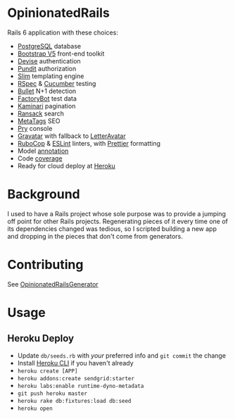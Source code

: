 OpinionatedRails
================

Rails 6 application with these choices:

* [PostgreSQL](https://www.postgresql.org/) database
* [Bootstrap V5](https://v5.getbootstrap.com/) front-end toolkit
* [Devise](https://github.com/heartcombo/devise) authentication
* [Pundit](https://github.com/varvet/pundit) authorization
* [Slim](http://slim-lang.com/) templating engine
* [RSpec](https://rspec.info/) & [Cucumber](https://cucumber.io/) testing
* [Bullet](https://github.com/flyerhzm/bullet) N+1 detection
* [FactoryBot](https://github.com/thoughtbot/factory_bot) test data
* [Kaminari](https://github.com/kaminari/kaminari) pagination
* [Ransack](https://github.com/activerecord-hackery/ransack) search
* [MetaTags](https://github.com/kpumuk/meta-tags) SEO
* [Pry](http://pry.github.io/) console
* [Gravatar](https://en.gravatar.com/) with fallback to [LetterAvatar](https://github.com/ksz2k/letter_avatar)
* [RuboCop](https://rubocop.org/) & [ESLint](https://eslint.org/) linters, with [Prettier](https://prettier.io/) formatting
* Model [annotation](https://github.com/ctran/annotate_models)
* Code [coverage](https://github.com/colszowka/simplecov)
* Ready for cloud deploy at [Heroku](https://www.heroku.com/)

# Background

I used to have a Rails project whose sole purpose was to provide a jumping off point for other Rails projects. Regenerating pieces of it every time one of its dependencies changed was tedious, so I scripted building a new app and dropping in the pieces that don't come from generators.

# Contributing

See [OpinionatedRailsGenerator](https://github.com/MacksMind/opinionated-rails-generator)

# Usage

## Heroku Deploy

* Update `db/seeds.rb` with *your* preferred info and `git commit` the change
* Install [Heroku CLI](https://devcenter.heroku.com/articles/heroku-cli) if you haven't already
* `heroku create [APP]`
* `heroku addons:create sendgrid:starter`
* `heroku labs:enable runtime-dyno-metadata`
* `git push heroku master`
* `heroku rake db:fixtures:load db:seed`
* `heroku open`
